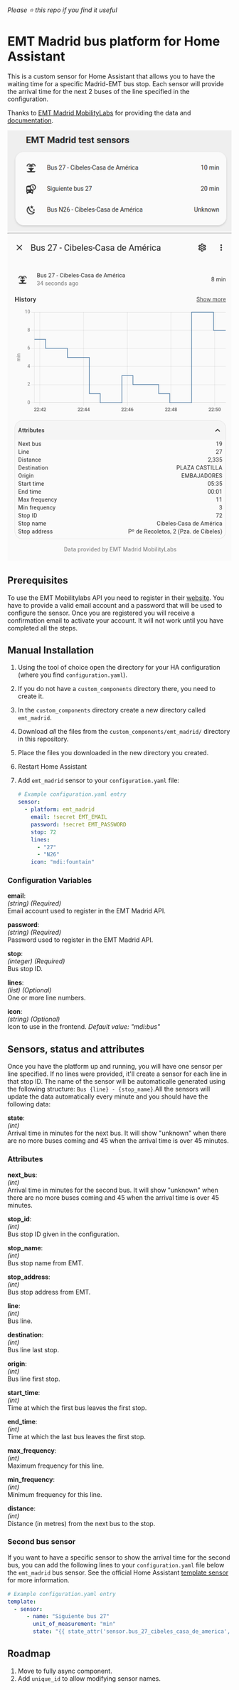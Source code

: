 _Please :star: this repo if you find it useful_

# EMT Madrid bus platform for Home Assistant

This is a custom sensor for Home Assistant that allows you to have the waiting time for a specific Madrid-EMT bus stop. Each sensor will provide the arrival time for the next 2 buses of the line specified in the configuration.

Thanks to [EMT Madrid MobilityLabs](https://mobilitylabs.emtmadrid.es/) for providing the data and [documentation](https://apidocs.emtmadrid.es/).

![Example](example.png)
![Example attributes](example_attributes.png)

## Prerequisites

To use the EMT Mobilitylabs API you need to register in their [website](https://mobilitylabs.emtmadrid.es/). You have to provide a valid email account and a password that will be used to configure the sensor. Once you are registered you will receive a confirmation email to activate your account. It will not work until you have completed all the steps.

## Manual Installation

1. Using the tool of choice open the directory for your HA configuration (where you find `configuration.yaml`).
2. If you do not have a `custom_components` directory there, you need to create it.
3. In the `custom_components` directory create a new directory called `emt_madrid`.
4. Download _all_ the files from the `custom_components/emt_madrid/` directory in this repository.
5. Place the files you downloaded in the new directory you created.
6. Restart Home Assistant
7. Add `emt_madrid` sensor to your `configuration.yaml` file:

   ```yaml
   # Example configuration.yaml entry
   sensor:
     - platform: emt_madrid
       email: !secret EMT_EMAIL
       password: !secret EMT_PASSWORD
       stop: 72
       lines: 
         - "27"
         - "N26"
       icon: "mdi:fountain"
   ```

### Configuration Variables

**email**:\
 _(string) (Required)_\
 Email account used to register in the EMT Madrid API.

**password**:\
 _(string) (Required)_\
 Password used to register in the EMT Madrid API.

**stop**:\
 _(integer) (Required)_\
 Bus stop ID.

**lines**:\
 _(list) (Optional)_\
 One or more line numbers.

**icon**:\
 _(string) (Optional)_\
 Icon to use in the frontend.
_Default value: "mdi:bus"_


## Sensors, status and attributes

Once you have the platform up and running, you will have one sensor per line specified. If no lines were provided, it'll create a sensor for each line in that stop ID. The name of the sensor will be automaticalle generated using the following structure: `Bus {line} - {stop_name}`.All the sensors will update the data automatically every minute and you should have the following data:

**state**:\
 _(int)_\
 Arrival time in minutes for the next bus. It will show "unknown" when there are no more buses coming and 45 when the arrival time is over 45 minutes.

### Attributes

**next_bus**:\
 _(int)_\
 Arrival time in minutes for the second bus. It will show "unknown" when there are no more buses coming and 45 when the arrival time is over 45 minutes.

**stop_id**:\
 _(int)_\
 Bus stop ID given in the configuration.

**stop_name**:\
 _(int)_\
 Bus stop name from EMT.

**stop_address**:\
 _(int)_\
 Bus stop address from EMT.

**line**:\
 _(int)_\
 Bus line.

**destination**:\
 _(int)_\
 Bus line last stop.

**origin**:\
 _(int)_\
 Bus line first stop.

**start_time**:\
 _(int)_\
 Time at which the first bus leaves the first stop.

**end_time**:\
 _(int)_\
 Time at which the last bus leaves the first stop.

**max_frequency**:\
 _(int)_\
 Maximum frequency for this line.

**min_frequency**:\
 _(int)_\
 Minimum frequency for this line.

**distance**:\
 _(int)_\
 Distance (in metres) from the next bus to the stop.


### Second bus sensor

If you want to have a specific sensor to show the arrival time for the second bus, you can add the following lines to your `configuration.yaml` file below the `emt_madrid` bus sensor. See the official Home Assistant [template sensor](https://www.home-assistant.io/integrations/template/) for more information.

```yaml
# Example configuration.yaml entry
template:
  - sensor:
      - name: "Siguiente bus 27"
        unit_of_measurement: "min"
        state: "{{ state_attr('sensor.bus_27_cibeles_casa_de_america', 'next_bus') }}"
```

## Roadmap

1. Move to fully async component.
2. Add `unique_id` to allow modifying sensor names.
